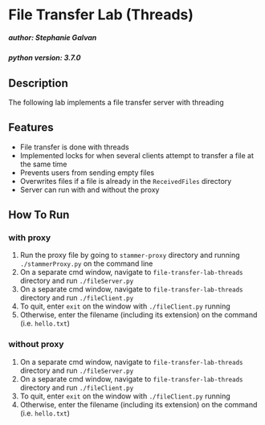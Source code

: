 # File Transfer Lab (Threads)

##### author: Stephanie Galvan
##### python version: 3.7.0

## Description

The following lab implements a file transfer server with threading

## Features

* File transfer is done with threads
* Implemented locks for when several clients attempt to transfer a file at the same time
* Prevents users from sending empty files
* Overwrites files if a file is already in the `ReceivedFiles` directory
* Server can run with and without the proxy

## How To Run

### with proxy

1. Run the proxy file by going to `stammer-proxy` directory and running `./stammerProxy.py` on the command line
2. On a separate cmd window, navigate to `file-transfer-lab-threads` directory and run `./fileServer.py`
3. On a separate cmd window, navigate to `file-transfer-lab-threads` directory and run `./fileClient.py`
4. To quit, enter `exit` on the window with `./fileClient.py` running
5. Otherwise, enter the filename (including its extension) on the command (i.e. `hello.txt`)

### without proxy

1. On a separate cmd window, navigate to `file-transfer-lab-threads` directory and run `./fileServer.py`
2. On a separate cmd window, navigate to `file-transfer-lab-threads` directory and run `./fileClient.py`
3. To quit, enter `exit` on the window with `./fileClient.py` running
4. Otherwise, enter the filename (including its extension) on the command (i.e. `hello.txt`)
